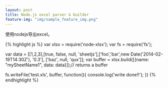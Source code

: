 ```yaml
---
layout: post
title: Node.js excel parser & builder
feature-img: "img/sample_feature_img.png"
---
```


使用nodejs导出excel。

{% highlight js %}
var xlsx = require('node-xlsx');
var fs = require('fs');
 
var data = [[1,2,3],[true, false, null, 'sheetjs'],['foo','bar',new Date('2014-02-19T14:30Z'), '0.3'], ['baz', null, 'qux']];
var buffer = xlsx.build([{name: "mySheetName1", data: data}]);// returns a buffer 

fs.writeFile('test.xls', buffer, function(){
	console.log('write done!!');
})
{% endhighlight %}